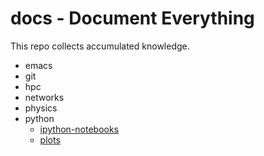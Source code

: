 # docs - Document Everything

This repo collects accumulated knowledge.

- emacs
- git
- hpc
- networks
- physics
- python
	- [ipython-notebooks](./python/ipython-notebooks.md)
	- [plots](./python/plots.md)


